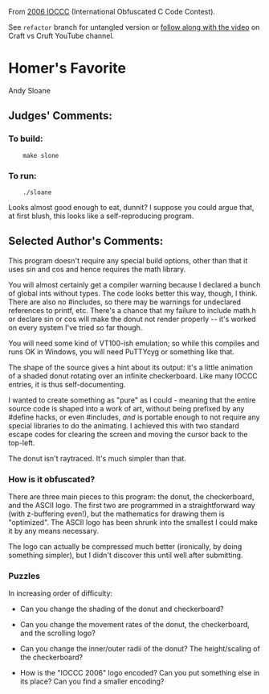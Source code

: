 From [2006 IOCCC](https://www.ioccc.org/years.html#2006) (International Obfuscated C Code Contest).

See `refactor` branch for untangled version or [follow along with the video](https://youtu.be/IznA7VZDiJc) on Craft vs Cruft YouTube channel.

# Homer's Favorite

Andy Sloane

## Judges' Comments:

### To build:

        make slone

### To run:

        ./sloane

Looks almost good enough to eat, dunnit?  I suppose you could argue that,
at first blush, this looks like a self-reproducing program.

## Selected Author's Comments:

This program doesn't require any special build options, other than that it
uses sin and cos and hence requires the math library.

You will almost certainly get a compiler warning because I declared a bunch
of global ints without types.  The code looks better this way, though, I
think.  There are also no #includes, so there may be warnings for
undeclared references to printf, etc.  There's a chance that my failure to
include math.h or declare sin or cos will make the donut not render
properly -- it's worked on every system I've tried so far though.

You will need some kind of VT100-ish emulation; so while this compiles and
runs OK in Windows, you will need PuTTYcyg or something like that.

The shape of the source gives a hint about its output: it's a little
animation of a shaded donut rotating over an infinite checkerboard.  Like
many IOCCC entries, it is thus self-documenting.

I wanted to create something as "pure" as I could - meaning that the
entire source code is shaped into a work of art, without being prefixed
by any #define hacks, or even #includes, _and_ is portable enough to not
require any special libraries to do the animating.  I achieved this with
two standard escape codes for clearing the screen and moving the cursor
back to the top-left.

The donut isn't raytraced.  It's much simpler than that.

### How is it obfuscated?

There are three main pieces to this program: the donut, the checkerboard,
and the ASCII logo.  The first two are programmed in a straightforward way
(with z-buffering even!), but the mathematics for drawing them is
"optimized".  The ASCII logo has been shrunk into the smallest I could make
it by any means necessary.

The logo can actually be compressed much better (ironically, by doing
something simpler), but I didn't discover this until well after submitting.

### Puzzles

In increasing order of difficulty:

 - Can you change the shading of the donut and checkerboard?

 - Can you change the movement rates of the donut, the checkerboard, and
   the scrolling logo?

 - Can you change the inner/outer radii of the donut?  The height/scaling
   of the checkerboard?

 - How is the "IOCCC 2006" logo encoded?  Can you put something else in its
   place?  Can you find a smaller encoding?
